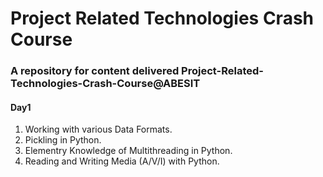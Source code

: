 # Project Related Technologies Crash Course
### A repository for content delivered Project-Related-Technologies-Crash-Course@ABESIT

#### Day1
1. Working with various Data Formats.
2. Pickling in Python.
3. Elementry Knowledge of Multithreading in Python.
4. Reading and Writing Media (A/V/I) with Python.
